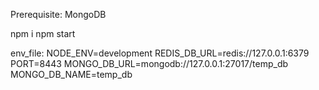 Prerequisite:
MongoDB

npm i
npm start


env_file:
NODE_ENV=development
REDIS_DB_URL=redis://127.0.0.1:6379
PORT=8443
MONGO_DB_URL=mongodb://127.0.0.1:27017/temp_db
MONGO_DB_NAME=temp_db